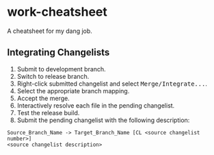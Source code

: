 work-cheatsheet
===============

A cheatsheet for my dang job.

Integrating Changelists
-----------------------

1. Submit to development branch.
2. Switch to release branch.
3. Right-click submitted changelist and select <kbd>Merge/Integrate...</kbd>.
4. Select the appropriate branch mapping.
5. Accept the merge.
6. Interactively resolve each file in the pending changelist.
7. Test the release build.
8. Submit the pending changelist with the following description:

  ```
  Source_Branch_Name -> Target_Branch_Name [CL <source changelist number>]
  <source changelist description>
  ```
